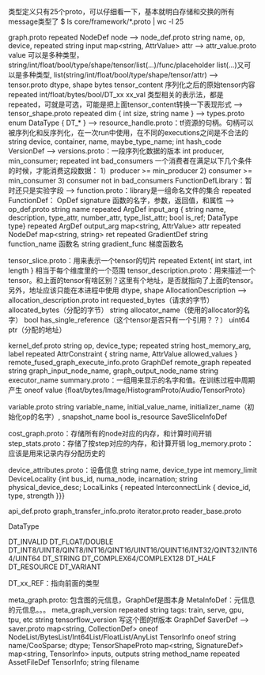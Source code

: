 类型定义只有25个proto，可以仔细看一下，基本就明白存储和交换的所有message类型了
	$ ls core/framework/*.proto | wc -l
	      25

graph.proto
  repeated NodeDef node
  --> node_def.proto
    string name, op, device, repeated string input
    map<string, AttrValue> attr
    --> attr_value.proto
      value 可以是多种类型，string/int/float/bool/type/shape/tensor/list(...)/func/placeholder
      list(...)又可以是多种类型, list(string/int/float/bool/type/shape/tensor/attr)
      --> tensor.proto
        dtype, shape
        bytes tensor_content 序列化之后的原始tensor内容
        repeated int/float/bytes/bool/DT_xx xx_val 类型相关的表示法，都是repeated，可就是可选，可能是把上面tensor_content转换一下表现形式
      --> tensor_shape.proto
        repeated dim { int size, string name }
      --> types.proto
        enum DataType { DT_* }
      --> resource_handle.proto：tf资源的句柄。句柄可以被序列化和反序列化，在一次run中使用，在不同的executions之间是不合法的
        string device, container, name, maybe_type_name; int hash_code
  VersionDef
  --> versions.proto：一段序列化数据的版本
    int producer, min_consumer; repeated int bad_consumers
    一个消费者在满足以下几个条件的时候，才能消费这段数据：
    1）producer >= min_producer
    2) consumer >= min_consumer
    3) consumer not in bad_consumers
  FunctionDefLibrary：暂时还只是实验字段
  --> function.proto：library是一组命名文件的集合
    repeated FunctionDef：
      OpDef signature 函数的名字，参数，返回值，和属性
      --> op_def.proto
        string name
        repeated ArgDef input_arg { string name, description, type_attr, number_attr, type_list_attr; bool is_ref; DataType type}
        repeated ArgDef output_arg
      map<string, AttrValue> attr
      repeated NodeDef
      map<string, string> ret
    repeated GradientDef
      string function_name 函数名
      string gradient_func 梯度函数名

tensor_slice.proto：用来表示一个tensor的切片
  repeated Extent{ int start, int length } 相当于每个维度里的一个范围
tensor_description.proto：用来描述一个tensor。和上面的tensor有啥区别？这里有个地址，是否就指向了上面的tensor。另外，地址应该只能在本进程中使用
  dtype, shape
  AllocationDescription
  --> allocation_description.proto
    int requested_bytes（请求的字节） allocated_bytes（分配的字节）
    string allocator_name（使用的allocator的名字）
    bool has_single_reference（这个tensor是否只有一个引用？？）
    uint64 ptr（分配的地址）

kernel_def.proto
  string op, device_type; repeated string host_memory_arg, label repeated AttrConstraint { string name, AttrValue allowed_values } remote_fused_graph_execute_info.proto GraphDef remote_graph repeated string graph_input_node_name, graph_output_node_name string executor_name summary.proto：一组用来显示的名字和值。在训练过程中周期产生
  oneof value {float/bytes/Image/HistogramProto/Audio/TensorProto}

variable.proto
  string variable_name, initial_value_name, initializer_name（初始化op的名字）, snapshot_name
  bool is_resource
  SaveSliceInfoDef

cost_graph.proto：存储所有的node对应的内存，和计算时间开销
step_stats.proto：存储了按step对应的内存，和计算开销
log_memory.proto：应该是用来记录内存分配历史的


device_attributes.proto：设备信息
  string name, device_type
  int memory_limit
  DeviceLocality {int bus_id, numa_node, incarnation; string physical_device_desc; LocalLinks { repeated InterconnectLink { device_id, type, strength }}}

api_def.proto
graph_transfer_info.proto
iterator.proto
reader_base.proto


DataType

DT_INVALID
DT_FLOAT/DOUBLE
DT_INT8/UINT8/QINT8/INT16/QINT16/UINT16/QUINT16/INT32/QINT32/INT64/UINT64
DT_STRING
DT_COMPLEX64/COMPLEX128
DT_HALF
DT_RESOURCE
DT_VARIANT

DT_xx_REF：指向前面的类型


meta_graph.proto: 包含图的元信息，GraphDef是图本身
  MetaInfoDef：元信息的元信息。。。
    meta_graph_version
    repeated string tags: train, serve, gpu, tpu, etc
    string tensorflow_version 写这个图的tf版本
  GraphDef
  SaverDef
  --> saver.proto
  map<string, CollectionDef>
    oneof NodeList/BytesList/Int64List/FloatList/AnyList
  TensorInfo
    oneof string name/CooSparse; dtype; TensorShapeProto
  map<string, SignatureDef>
    map<string, TensorInfo> inputs, outputs
    string method_name
  repeated AssetFileDef
    TensorInfo; string filename
